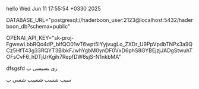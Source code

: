 hello Wed Jun 11 17:55:54 +0330 2025

DATABASE_URL="postgresql://haderboon_user:2123@localhost:5432/haderboon_db?schema=public"

OPENAI_API_KEY="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"


  
  dfsgsfd
  زی
  یسبسی
  ب

  سیب
  شسب
  شسیب
  شسی
  ب